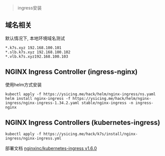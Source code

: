 > ingress安装

## 域名相关

默认情况下, 本地环境域名测试

```
*.k7s.xyz 192.168.100.101
*.slb.k7s.xyz 192.168.100.102
*.vlb.k7s.xyz192.168.100.103
```

## NGINX Ingress Controller (ingress-nginx)

使用helm方式安装

```
kubectl apply -f https://ysicing.me/hack/helm/nginx-ingress/ns.yaml
helm install nginx-ingress -f https://ysicing.me/hack/helm/nginx-ingress/nginx-ingress-1.34.2.yaml stable/nginx-ingress -n ingress-nginx
```

## NGINX Ingress Controllers (kubernetes-ingress)

```
kubectl apply -f https://ysicing.me/hack/k7s/install/nginx-ingress/nginx-ingress.yml
```

部署文档 [nginxinc/kubernetes-ingress v1.6.0](https://github.com/nginxinc/kubernetes-ingress/tree/v1.6.0/deployments)